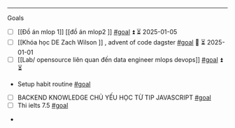 
---
Goals 

-  [ ] [[Đồ án mlop 1]] [[đồ án mlop2 ]] [#goal](app://obsidian.md/index.html#goal) ⏫ ⏳ 2025-01-05
-  [ ] [[Khóa học DE Zach Wilson ]] , advent of code dagster [#goal](app://obsidian.md/index.html#goal)  🔼 ⏳ 2025-01-01
-  [ ] [[Lab/ opensource liên quan đến data engineer mlops devops]] [#goal](app://obsidian.md/index.html#goal)   ⏫ ⏳
-  Setup habit routine [#goal](app://obsidian.md/index.html#goal)
-  [ ]  BACKEND KNOWLEDGE CHỦ YẾU HỌC TỪ TIP JAVASCRIPT [#goal](app://obsidian.md/index.html#goal) 
-  [ ]  Thi ielts 7.5 [#goal](app://obsidian.md/index.html#goal)
- 